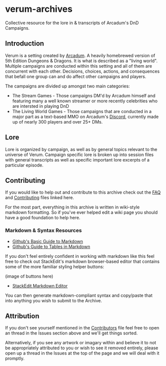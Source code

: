 # verum-archives
Collective resource for the lore in &amp; transcripts of Arcadum's DnD Campaigns.

## Introduction
Verum is a setting created by [Arcadum](https://twitch.tv/arcadum). A heavily homebrewed version of 5th Edition Dungeons & Dragons. It is what is described as a "living world". Multiple campaigns are conducted within this setting and all of them are concurrent with each other. Decisions, choices, actions, and consequences that befall one group can and do affect other campaigns and players.

The campaigns are divided up amongst two main categories:
 * The Stream Games - Those campaigns DM'd by Arcadum himself and featuring many a well known streamer or more recently celebrities who are intersted in playing DnD
 * The Living World Games - Those campaigns that are conducted in a major part as a text-based MMO on Arcadum's [Discord](https://discord.gg/verum), currently made up of nearly 300 players and over 25+ DMs.

## Lore

Lore is organized by campaign, as well as by general topics relevant to the universe of Verum.
Campaign specific lore is broken up into session files with general transcripts as well as specific important lore excerpts of a particular episode.

## Contributing

If you would like to help out and contribute to this archive check out the [FAQ](FAQ.md) and [Contributing](CONTRIBUTING.md) files linked here.

For the most part, everything in this archive is written in wiki-style markdown formatting. So if you've ever helped edit a wiki page you should have a good foundation to help here.

### Markdown & Syntax Resources

* [Github's Basic Guide to Markdown](https://docs.github.com/en/free-pro-team@latest/github/writing-on-github/basic-writing-and-formatting-syntax)
* [Github's Guide to Tables in Markdown](https://docs.github.com/en/free-pro-team@latest/github/writing-on-github/organizing-information-with-tables)

If you don't feel entirely confident in working with markdown like this feel free to check out StackEdit's markdown browser-based editor that contains some of the more familiar styling helper buttons:

(image of buttons here)

* [StackEdit Markdown Editor](https://stackedit.io/app)

You can then generate markdown-compliant syntax and copy/paste that into anything you wish to submit to the Archive.

## Attribution

If you don't see yourself mentioned in the [Contributors](CONTRIBUTORS.md) file feel free to open an thread in the Issues section above and we'll get things sorted.

Alternatively, if you see any artwork or imagary within and believe it to not be appropriately attributed to you or wish to see it removed entirely, please open up a thread in the Issues at the top of the page and we will deal with it promptly.
